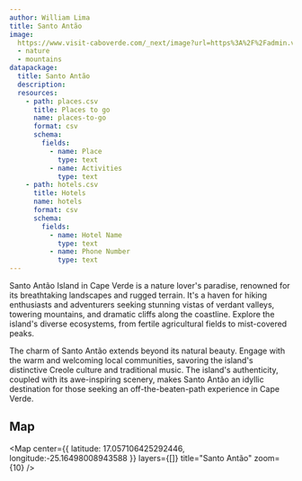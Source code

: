 ```yaml
---
author: William Lima
title: Santo Antão
image:
  https://www.visit-caboverde.com/_next/image?url=https%3A%2F%2Fadmin.visit-caboverde.com%2Fuploads%2Fhero_banner_santo_antao_cabo_verde_0b63e321d6.jpg&w=3840&q=75
  - nature
  - mountains
datapackage:
  title: Santo Antão
  description:
  resources:
    - path: places.csv
      title: Places to go
      name: places-to-go
      format: csv
      schema:
        fields:
          - name: Place
            type: text
          - name: Activities
            type: text
    - path: hotels.csv
      title: Hotels
      name: hotels
      format: csv
      schema:
        fields:
          - name: Hotel Name
            type: text
          - name: Phone Number
            type: text
---
```


Santo Antão Island in Cape Verde is a nature lover's paradise, renowned for its breathtaking landscapes and rugged terrain. It's a haven for hiking enthusiasts and adventurers seeking stunning vistas of verdant valleys, towering mountains, and dramatic cliffs along the coastline. Explore the island's diverse ecosystems, from fertile agricultural fields to mist-covered peaks.

The charm of Santo Antão extends beyond its natural beauty. Engage with the warm and welcoming local communities, savoring the island's distinctive Creole culture and traditional music. The island's authenticity, coupled with its awe-inspiring scenery, makes Santo Antão an idyllic destination for those seeking an off-the-beaten-path experience in Cape Verde.

## Map

<Map
center={{
  latitude: 17.057106425292446,
  longitude:-25.16498008943588
}}
layers={[]}
title="Santo Antão"
zoom={10}
/>
